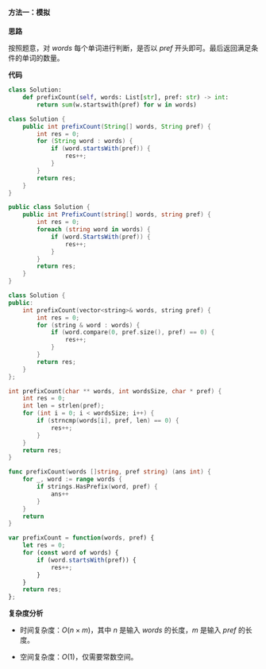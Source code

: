 #### 方法一：模拟

**思路**

按照题意，对 $\textit{words}$ 每个单词进行判断，是否以 $\textit{pref}$ 开头即可。最后返回满足条件的单词的数量。

**代码**

```Python [sol1-Python3]
class Solution:
    def prefixCount(self, words: List[str], pref: str) -> int:
        return sum(w.startswith(pref) for w in words)
```

```Java [sol1-Java]
class Solution {
    public int prefixCount(String[] words, String pref) {
        int res = 0;
        for (String word : words) {
            if (word.startsWith(pref)) {
                res++;
            }
        }
        return res;
    }
}
```

```C# [sol1-C#]
public class Solution {
    public int PrefixCount(string[] words, string pref) {
        int res = 0;
        foreach (string word in words) {
            if (word.StartsWith(pref)) {
                res++;
            }
        }
        return res;
    }
}
```

```C++ [sol1-C++]
class Solution {
public:
    int prefixCount(vector<string>& words, string pref) {
        int res = 0;
        for (string & word : words) {
            if (word.compare(0, pref.size(), pref) == 0) {
                res++;
            }
        }
        return res;
    }
};
```

```C [sol1-C]
int prefixCount(char ** words, int wordsSize, char * pref) {
    int res = 0;
    int len = strlen(pref);
    for (int i = 0; i < wordsSize; i++) {
        if (strncmp(words[i], pref, len) == 0) {
            res++;
        }
    }
    return res;
}
```

```go [sol1-Golang]
func prefixCount(words []string, pref string) (ans int) {
	for _, word := range words {
		if strings.HasPrefix(word, pref) {
			ans++
		}
	}
	return
}
```

```JavaScript [sol1-JavaScript]
var prefixCount = function(words, pref) {
    let res = 0;
    for (const word of words) {
        if (word.startsWith(pref)) {
            res++;
        }
    }
    return res;
};
```

**复杂度分析**

- 时间复杂度：$O(n \times m)$，其中 $n$ 是输入 $\textit{words}$ 的长度，$m$ 是输入 $\textit{pref}$ 的长度。

- 空间复杂度：$O(1)$，仅需要常数空间。